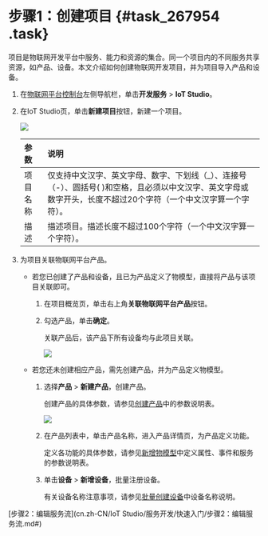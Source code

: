 # 步骤1：创建项目 {#task_267954 .task}

项目是物联网开发平台中服务、能力和资源的集合。同一个项目内的不同服务共享资源，如产品、设备。本文介绍如何创建物联网开发项目，并为项目导入产品和设备。

1.  在[物联网平台控制台](https://iot.console.aliyun.com/studio)左侧导航栏，单击**开发服务** \> **IoT Studio**。
2.  在IoT Studio页，单击**新建项目**按钮，新建一个项目。 

    ![](http://static-aliyun-doc.oss-cn-hangzhou.aliyuncs.com/assets/img/221168/156411076247603_zh-CN.png)

    |参数|说明|
    |:-|:-|
    |项目名称|仅支持中文汉字、英文字母、数字、下划线（\_）、连接号（-）、圆括号\( \)和空格，且必须以中文汉字、英文字母或数字开头，长度不超过20个字符（一个中文汉字算一个字符）。|
    |描述|描述项目。描述长度不超过100个字符（一个中文汉字算一个字符）。|

3.  为项目关联物联网平台产品。 
    -   若您已创建了产品和设备，且已为产品定义了物模型，直接将产品与该项目关联即可。

        1.  在项目概览页，单击右上角**关联物联网平台产品**按钮。
        2.  勾选产品，单击**确定**。

            关联产品后，该产品下所有设备均与此项目关联。

            ![](http://static-aliyun-doc.oss-cn-hangzhou.aliyuncs.com/assets/img/221168/156411076247610_zh-CN.png)

    -   若您还未创建相应产品，需先创建产品，并为产品定义物模型。

        1.  选择**产品** \> **新建产品**，创建产品。

            创建产品的具体参数，请参见[创建产品](../../../../cn.zh-CN/用户指南/产品与设备/创建产品.md#)中的参数说明表。

            ![](http://static-aliyun-doc.oss-cn-hangzhou.aliyuncs.com/assets/img/221168/156411076347611_zh-CN.png)

        2.  在产品列表中，单击产品名称，进入产品详情页，为产品定义功能。

            定义各功能的具体参数，请参见[新增物模型](../../../../cn.zh-CN/用户指南/产品与设备/物模型/新增物模型.md#)中定义属性、事件和服务的参数说明表。

        3.  单击**设备** \> **新增设备**，批量注册设备。

            有关设备名称注意事项，请参见[批量创建设备](../../../../cn.zh-CN/用户指南/产品与设备/创建设备/批量创建设备.md#)中设备名称说明。


[步骤2：编辑服务流](cn.zh-CN/IoT Studio/服务开发/快速入门/步骤2：编辑服务流.md#)


